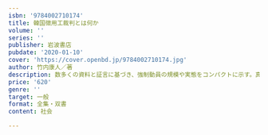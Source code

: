 ```yaml
---
isbn: '9784002710174'
title: 韓国徴用工裁判とは何か
volume: ''
series: ''
publisher: 岩波書店
pubdate: '2020-01-10'
cover: 'https://cover.openbd.jp/9784002710174.jpg'
author: 竹内康人／著
description: 数多くの資料と証言に基づき、強制動員の規模や実態をコンパクトに示す。真の問題理解と解決のために。
price: '620'
genre: ''
target: 一般
format: 全集・双書
content: 社会

---
```

